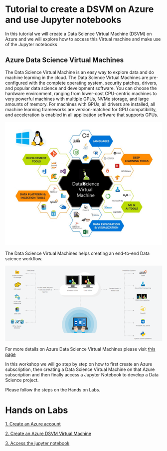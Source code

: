 # Tutorial to create a DSVM on Azure and use Jupyter notebooks

In this tutorial we will create a Data Science Virtual Machine (DSVM) on Azure and we will explore how to access this Virtual machine and make use of the Jupyter notebooks

## Azure Data Science Virtual Machines

The Data Science Virtual Machine is an easy way to explore data and do machine learning in the cloud. The Data Science Virtual Machines are pre-configured with the complete operating system, security patches, drivers, and popular data science and development software. You can choose the hardware environment, ranging from lower-cost CPU-centric machines to very powerful machines with multiple GPUs, NVMe storage, and large amounts of memory. For machines with GPUs, all drivers are installed, all machine learning frameworks are version-matched for GPU compatibility, and acceleration is enabled in all application software that supports GPUs.



![GitHub Logo](/Images/dsvm.png)


The Data Science Virtual Machines helps creating an end-to-end Data science workflow.


![GitHub Logo](/Images/dsvm_end_to_end.png)

For more details on Azure Data Science Virtual Machines please visit [this page](https://docs.microsoft.com/en-us/azure/machine-learning/data-science-virtual-machine/)

In this workshop we will go step by step on how to first create an Azure subscription, then creating a Data Science Virtual Machine on that Azure subscription and then finally access a Jupyter Notebook to develop a Data Science project.  

Please follow the steps on the Hands on Labs.


# Hands on Labs 

[1. Create an Azure account](https://github.com/joaosalvadoMicrosoft/Tutorial_Create_DSVM/tree/master/1.%20Create%20an%20Azure%20account) 

[2. Create an Azure DSVM Virtual Machine](https://github.com/joaosalvadoMicrosoft/Tutorial_Create_DSVM/tree/master/2.%20Create%20an%20Azure%20DSVM%20Virtual%20Machine) 

[3. Access the jupyter notebook](https://github.com/joaosalvadoMicrosoft/Tutorial_Create_DSVM/tree/master/3.%20Access%20the%20jupyter%20notebook)
